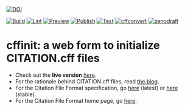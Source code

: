 [![DOI](https://zenodo.org/badge/DOI/10.5281/zenodo.1404735.svg)](https://doi.org/10.5281/zenodo.1404735)
 
 [![Build](https://github.com/citation-file-format/cff-initializer-javascript/actions/workflows/ghpages.yml/badge.svg)](https://github.com/citation-file-format/cff-initializer-javascript/actions/workflows/ghpages.yml)
 [![Lint](https://github.com/citation-file-format/cff-initializer-javascript/actions/workflows/lint.yml/badge.svg)](https://github.com/citation-file-format/cff-initializer-javascript/actions/workflows/lint.yml)
 [![Preview](https://github.com/citation-file-format/cff-initializer-javascript/actions/workflows/preview.yml/badge.svg)](https://github.com/citation-file-format/cff-initializer-javascript/actions/workflows/preview.yml)
 [![Publish](https://github.com/citation-file-format/cff-initializer-javascript/actions/workflows/publish.yml/badge.svg)](https://github.com/citation-file-format/cff-initializer-javascript/actions/workflows/publish.yml)
 [![Test](https://github.com/citation-file-format/cff-initializer-javascript/actions/workflows/test.yml/badge.svg)](https://github.com/citation-file-format/cff-initializer-javascript/actions/workflows/test.yml)
 [![cffconvert](https://github.com/citation-file-format/cff-initializer-javascript/actions/workflows/cffconvert.yml/badge.svg)](https://github.com/citation-file-format/cff-initializer-javascript/actions/workflows/cffconvert.yml)
 [![zenodraft](https://github.com/citation-file-format/cff-initializer-javascript/actions/workflows/zenodraft.yml/badge.svg)](https://github.com/citation-file-format/cff-initializer-javascript/actions/workflows/zenodraft.yml)
 
# cffinit: a web form to initialize CITATION.cff files

- Check out the **live version** [here](https://citation-file-format.github.io/cff-initializer-javascript/).
- For the rationale behind CITATION.cff files, read [the blog](https://www.software.ac.uk/blog/2017-12-12-standard-format-citation-files).
- For the Citation File Format specification, go [here](https://github.com/citation-file-format/citation-file-format) (latest) or [here](https://doi.org/10.5281/zenodo.1003149) (stable).
- For the Citation File Format home page, go [here](https://citation-file-format.github.io).
